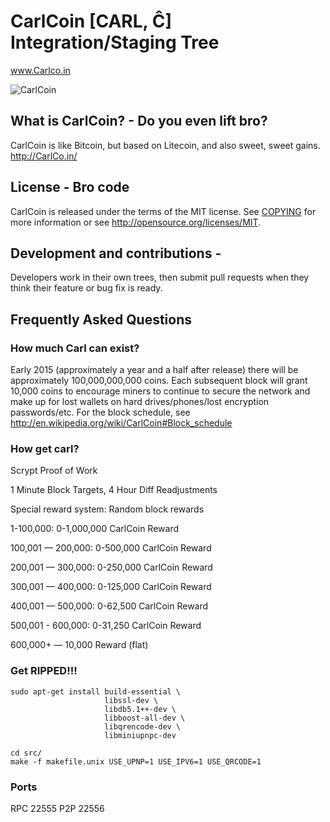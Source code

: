 # CarlCoin [CARL, Ĉ] Integration/Staging Tree
www.Carlco.in

![CarlCoin](http://imgur.com/XJDPXnz)

## What is CarlCoin? - Do you even lift bro?
CarlCoin is like Bitcoin, but based on Litecoin, and also sweet, sweet gains.
http://CarlCo.in/

## License - Bro code
CarlCoin is released under the terms of the MIT license. See [COPYING](COPYING)
for more information or see http://opensource.org/licenses/MIT.

## Development and contributions - 
Developers work in their own trees, then submit pull requests when they think
their feature or bug fix is ready.

## Frequently Asked Questions

### How much Carl can exist?
Early 2015 (approximately a year and a half after release) there will be approximately 100,000,000,000 coins.
Each subsequent block will grant 10,000 coins to encourage miners to continue to secure the network and make up for lost wallets on hard drives/phones/lost encryption passwords/etc.
For the block schedule, see http://en.wikipedia.org/wiki/CarlCoin#Block_schedule

### How get carl?
Scrypt Proof of Work

1 Minute Block Targets, 4 Hour Diff Readjustments

Special reward system: Random block rewards

1-100,000: 0-1,000,000 CarlCoin Reward

100,001 — 200,000: 0-500,000 CarlCoin Reward

200,001 — 300,000: 0-250,000 CarlCoin Reward

300,001 — 400,000: 0-125,000 CarlCoin Reward

400,001 — 500,000: 0-62,500 CarlCoin Reward

500,001 - 600,000: 0-31,250 CarlCoin Reward

600,000+ — 10,000 Reward (flat)

### Get RIPPED!!!

    sudo apt-get install build-essential \
                         libssl-dev \
                         libdb5.1++-dev \
                         libboost-all-dev \
                         libqrencode-dev \
                         libminiupnpc-dev

    cd src/
    make -f makefile.unix USE_UPNP=1 USE_IPV6=1 USE_QRCODE=1

### Ports
RPC 22555
P2P 22556


